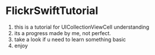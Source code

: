 # FlickrSwiftTutorial

1. this is a tutorial for UICollectionViewCell understanding
2. its a progress made by me, not perfect.
3. take a look if u need to learn something basic
4. enjoy
